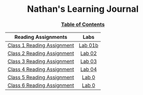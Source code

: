 # <div align="center">Nathan's Learning Journal</div>
### <div align="center"><ins>**Table of Contents**</ins></div>

| **Reading Assignments**        | **Labs**           |
|:-------------:|:-------------:|
|[Class 1 Reading Assignment](/Reading-01.md)|[Lab 01b](/dayOneLab.md)|
|[Class 2 Reading Assignment](/Reading-02.md)|[Lab 02](/images/Lab02_Cr102d8.JPG)|
|[Class 3 Reading Assignment](/Reading-03.md)|[Lab 03](/README.md)|
|[Class 4 Reading Assignment](/Reading-04.md)|[Lab 04](https://nkkinkade.github.io/partner-assignment/)|
|[Class 5 Reading Assignment](/Reading-05.md)|[Lab 0](/dayOneLab.md)|
|[Class 6 Reading Assignment](/Reading-06.md)|[Lab 0](/dayOneLab.md)|
